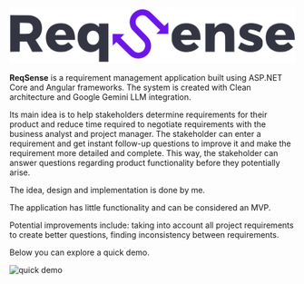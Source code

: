 

![logo](./readme-content/logo.svg)

**ReqSense** is a requirement management application built using ASP.NET Core and Angular frameworks. The system is created with Clean architecture and Google Gemini LLM integration.

Its main idea is to help stakeholders determine requirements for their product and reduce time required to negotiate requirements with the business analyst and project manager. The stakeholder can enter a requirement and get instant follow-up questions to improve it and make the requirement more detailed and complete. This way, the stakeholder can answer questions regarding product functionality before they potentially arise.

The idea, design and implementation is done by me.



The application has little functionality and can be considered an MVP.

Potential improvements include: taking into account all project requirements to create better questions, finding inconsistency between requirements.

Below you can explore a quick demo.

![quick demo](./readme-content/demo.gif)
